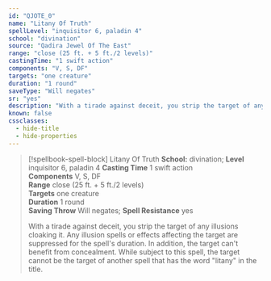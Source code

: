 ```yaml
---
id: "QJOTE_0"
name: "Litany Of Truth"
spellLevel: "inquisitor 6, paladin 4"
school: "divination"
source: "Qadira Jewel Of The East"
range: "close (25 ft. + 5 ft./2 levels)"
castingTime: "1 swift action"
components: "V, S, DF"
targets: "one creature"
duration: "1 round"
saveType: "Will negates"
sr: "yes"
description: "With a tirade against deceit, you strip the target of any illusions cloaking it. Any illusion spells or effects affecting the target are suppressed for the spell's duration. In addition, the target can't benefit from concealment.  While subject to this spell, the target cannot be the target of another spell that has the word \"litany\" in the title."
known: false
cssclasses:
  - hide-title
  - hide-properties
---
```


> [!spellbook-spell-block] Litany Of Truth
> **School:** divination; **Level** inquisitor 6, paladin 4
> **Casting Time** 1 swift action  
> **Components** V, S, DF  
> **Range** close (25 ft. + 5 ft./2 levels)  
> **Targets** one creature  
> **Duration** 1 round  
> **Saving Throw** Will negates; **Spell Resistance** yes
> 
> With a tirade against deceit, you strip the target of any illusions cloaking it. Any illusion spells or effects affecting the target are suppressed for the spell's duration. In addition, the target can't benefit from concealment.  While subject to this spell, the target cannot be the target of another spell that has the word "litany" in the title.